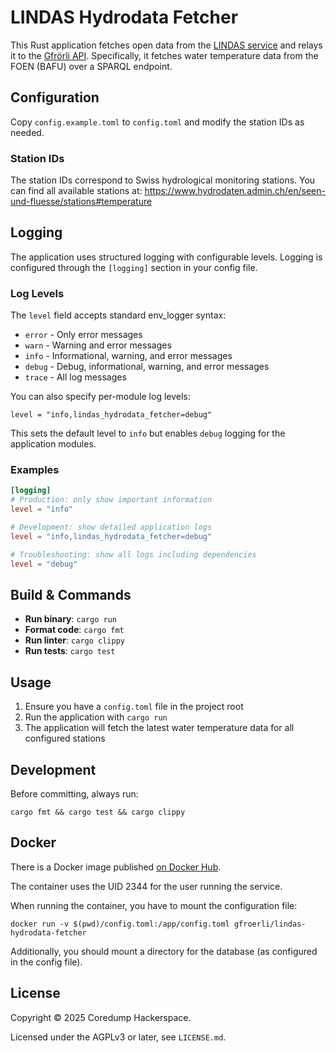 # LINDAS Hydrodata Fetcher

This Rust application fetches open data from the [LINDAS
service](https://lindas.admin.ch/) and relays it to the [Gfrörli
API](https://github.com/gfroerli/api). Specifically, it fetches water
temperature data from the FOEN (BAFU) over a SPARQL endpoint.

## Configuration

Copy `config.example.toml` to `config.toml` and modify the station IDs as
needed.

### Station IDs

The station IDs correspond to Swiss hydrological monitoring stations. You can
find all available stations at:
<https://www.hydrodaten.admin.ch/en/seen-und-fluesse/stations#temperature>

## Logging

The application uses structured logging with configurable levels. Logging is configured through the `[logging]` section in your config file.

### Log Levels

The `level` field accepts standard env_logger syntax:
- `error` - Only error messages
- `warn` - Warning and error messages
- `info` - Informational, warning, and error messages
- `debug` - Debug, informational, warning, and error messages
- `trace` - All log messages

You can also specify per-module log levels:
```
level = "info,lindas_hydrodata_fetcher=debug"
```

This sets the default level to `info` but enables `debug` logging for the application modules.

### Examples

```toml
[logging]
# Production: only show important information
level = "info"

# Development: show detailed application logs
level = "info,lindas_hydrodata_fetcher=debug"

# Troubleshooting: show all logs including dependencies
level = "debug"
```

## Build & Commands

- **Run binary**: `cargo run`
- **Format code**: `cargo fmt`
- **Run linter**: `cargo clippy`
- **Run tests**: `cargo test`

## Usage

1. Ensure you have a `config.toml` file in the project root
2. Run the application with `cargo run`
3. The application will fetch the latest water temperature data for all
   configured stations

## Development

Before committing, always run:

    cargo fmt && cargo test && cargo clippy

## Docker

There is a Docker image published [on Docker Hub](https://hub.docker.com/r/gfroerli/lindas-hydrodata-fetcher).

The container uses the UID 2344 for the user running the service.

When running the container, you have to mount the configuration file:

    docker run -v $(pwd)/config.toml:/app/config.toml gfroerli/lindas-hydrodata-fetcher

Additionally, you should mount a directory for the database (as configured in the config file).

## License

Copyright © 2025 Coredump Hackerspace.

Licensed under the AGPLv3 or later, see `LICENSE.md`.
